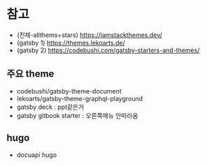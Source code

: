 # 참고
- (전체-allthems+stars) https://jamstackthemes.dev/
- (gatsby 1) https://themes.lekoarts.de/
- (gatsby 2) https://codebushi.com/gatsby-starters-and-themes/

## 주요 theme
- codebushi/gatsby-theme-document
- lekoarts/gatsby-theme-graphql-playground
- gatsby deck : ppt같은거
- gatsby gitbook starter : 오른쪽메뉴 안따라옴

## hugo
- docuapi	hugo
